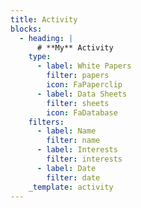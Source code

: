 ```yaml
---
title: Activity
blocks:
  - heading: |
      # **My** Activity
    type:
      - label: White Papers
        filter: papers
        icon: FaPaperclip
      - label: Data Sheets
        filter: sheets
        icon: FaDatabase
    filters:
      - label: Name
        filter: name
      - label: Interests
        filter: interests
      - label: Date
        filter: date
    _template: activity
---
```


